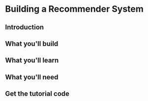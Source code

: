 

# Building a Recommender System

## Introduction

## What you'll build

## What you'll learn


## What you'll need


## Get the tutorial code